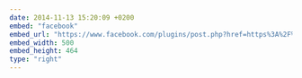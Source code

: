 ```yaml
---
date: 2014-11-13 15:20:09 +0200
embed: "facebook"
embed_url: "https://www.facebook.com/plugins/post.php?href=https%3A%2F%2Fwww.facebook.com%2Fphoto.php%3Ffbid%3D10152636383559865%26set%3Da.10152591085269865.1073741844.580174864%26type%3D3&width=500"
embed_width: 500
embed_height: 464
type: "right"
---
```

